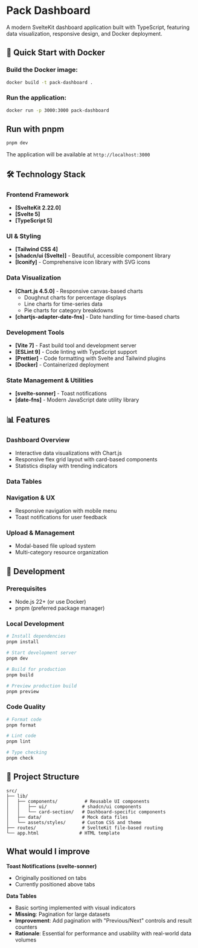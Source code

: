 # Pack Dashboard

A modern SvelteKit dashboard application built with TypeScript, featuring data visualization, responsive design, and Docker deployment.

## 🚀 Quick Start with Docker

### Build the Docker image:

```bash
docker build -t pack-dashboard .
```

### Run the application:

```bash
docker run -p 3000:3000 pack-dashboard
```

## Run with pnpm

```bash
pnpm dev
```

The application will be available at `http://localhost:3000`

## 🛠️ Technology Stack

### Frontend Framework

- **[SvelteKit 2.22.0]**
- **[Svelte 5]**
- **[TypeScript 5]**

### UI & Styling

- **[Tailwind CSS 4]**
- **[shadcn/ui (Svelte)]** - Beautiful, accessible component library
- **[Iconify]** - Comprehensive icon library with SVG icons

### Data Visualization

- **[Chart.js 4.5.0]** - Responsive canvas-based charts
  - Doughnut charts for percentage displays
  - Line charts for time-series data
  - Pie charts for category breakdowns
- **[chartjs-adapter-date-fns]** - Date handling for time-based charts

### Development Tools

- **[Vite 7]** - Fast build tool and development server
- **[ESLint 9]** - Code linting with TypeScript support
- **[Prettier]** - Code formatting with Svelte and Tailwind plugins
- **[Docker]** - Containerized deployment

### State Management & Utilities

- **[svelte-sonner]** - Toast notifications
- **[date-fns]** - Modern JavaScript date utility library

## 📊 Features

### Dashboard Overview

- Interactive data visualizations with Chart.js
- Responsive flex grid layout with card-based components
- Statistics display with trending indicators

### Data Tables

### Navigation & UX

- Responsive navigation with mobile menu
- Toast notifications for user feedback

### Upload & Management

- Modal-based file upload system
- Multi-category resource organization

## 🔧 Development

### Prerequisites

- Node.js 22+ (or use Docker)
- pnpm (preferred package manager)

### Local Development

```bash
# Install dependencies
pnpm install

# Start development server
pnpm dev

# Build for production
pnpm build

# Preview production build
pnpm preview
```

### Code Quality

```bash
# Format code
pnpm format

# Lint code
pnpm lint

# Type checking
pnpm check
```

## 📁 Project Structure

```
src/
├── lib/
│   ├── components/          # Reusable UI components
│   │   ├── ui/             # shadcn/ui components
│   │   └── card-section/   # Dashboard-specific components
│   ├── data/               # Mock data files
│   └── assets/styles/      # Custom CSS and theme
├── routes/                 # SvelteKit file-based routing
└── app.html               # HTML template
```

## What would I improve

**Toast Notifications (svelte-sonner)**

- Originally positioned on tabs
- Currently positioned above tabs

**Data Tables**

- Basic sorting implemented with visual indicators
- **Missing**: Pagination for large datasets
- **Improvement**: Add pagination with "Previous/Next" controls and result counters
- **Rationale**: Essential for performance and usability with real-world data volumes
